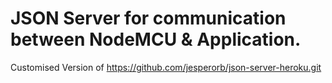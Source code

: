 # JSON Server for communication between NodeMCU & Application.

Customised Version of https://github.com/jesperorb/json-server-heroku.git
